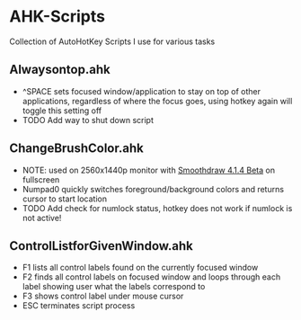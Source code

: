 # AHK-Scripts
Collection of AutoHotKey Scripts I use for various tasks

## Alwaysontop.ahk 
- ^SPACE sets focused window/application to stay on top of other applications, regardless of where the focus goes, using hotkey again will toggle this setting off
- TODO Add way to shut down script

## ChangeBrushColor.ahk
- NOTE: used on 2560x1440p monitor with [Smoothdraw 4.1.4 Beta](http://www.smoothdraw.com/sd) on fullscreen
- Numpad0 quickly switches foreground/background colors and returns cursor to start location
- TODO Add check for numlock status, hotkey does not work if numlock is not active!

## ControlListforGivenWindow.ahk
- F1 lists all control labels found on the currently focused window
- F2 finds all control labels on focused window and loops through each label showing user what the labels correspond to
- F3 shows control label under mouse cursor 
- ESC terminates script process
